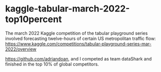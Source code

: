 # kaggle-tabular-march-2022-top10percent

The march 2022 Kaggle competition of the tabular playground series involved forecasting twelve-hours of certain US metropolitan traffic flow: https://www.kaggle.com/competitions/tabular-playground-series-mar-2022/overview

https://github.com/adriandoan, and I competed as team dataShark and finished in the top 10% of global competitors.
